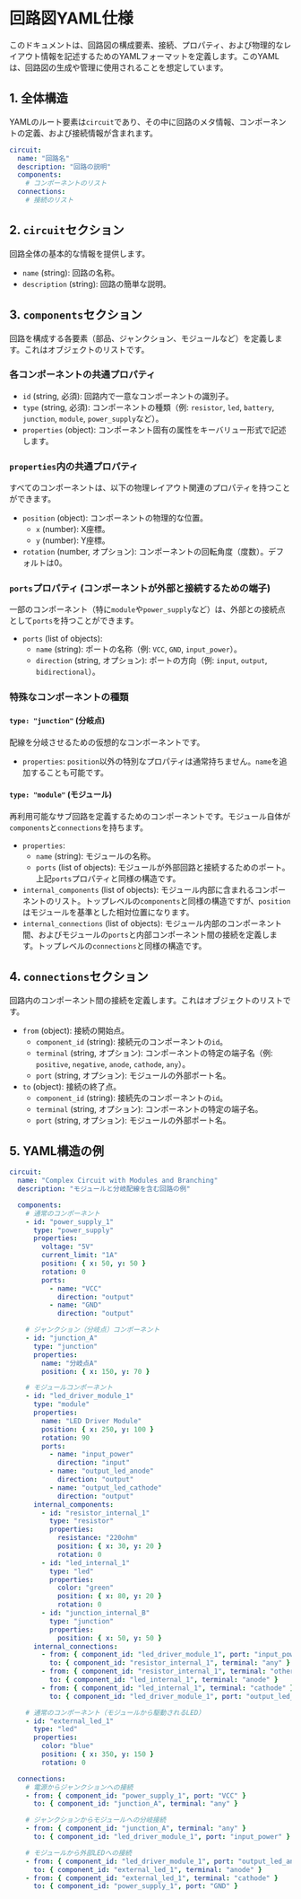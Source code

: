 # 回路図YAML仕様

このドキュメントは、回路図の構成要素、接続、プロパティ、および物理的なレイアウト情報を記述するためのYAMLフォーマットを定義します。このYAMLは、回路図の生成や管理に使用されることを想定しています。

## 1. 全体構造

YAMLのルート要素は`circuit`であり、その中に回路のメタ情報、コンポーネントの定義、および接続情報が含まれます。

```yaml
circuit:
  name: "回路名"
  description: "回路の説明"
  components:
    # コンポーネントのリスト
  connections:
    # 接続のリスト
```

## 2. `circuit`セクション

回路全体の基本的な情報を提供します。

*   `name` (string): 回路の名称。
*   `description` (string): 回路の簡単な説明。

## 3. `components`セクション

回路を構成する各要素（部品、ジャンクション、モジュールなど）を定義します。これはオブジェクトのリストです。

### 各コンポーネントの共通プロパティ

*   `id` (string, 必須): 回路内で一意なコンポーネントの識別子。
*   `type` (string, 必須): コンポーネントの種類（例: `resistor`, `led`, `battery`, `junction`, `module`, `power_supply`など）。
*   `properties` (object): コンポーネント固有の属性をキーバリュー形式で記述します。

### `properties`内の共通プロパティ

すべてのコンポーネントは、以下の物理レイアウト関連のプロパティを持つことができます。

*   `position` (object): コンポーネントの物理的な位置。
    *   `x` (number): X座標。
    *   `y` (number): Y座標。
*   `rotation` (number, オプション): コンポーネントの回転角度（度数）。デフォルトは0。

### `ports`プロパティ (コンポーネントが外部と接続するための端子)

一部のコンポーネント（特に`module`や`power_supply`など）は、外部との接続点として`ports`を持つことができます。

*   `ports` (list of objects):
    *   `name` (string): ポートの名称（例: `VCC`, `GND`, `input_power`）。
    *   `direction` (string, オプション): ポートの方向（例: `input`, `output`, `bidirectional`）。

### 特殊なコンポーネントの種類

#### `type: "junction"` (分岐点)

配線を分岐させるための仮想的なコンポーネントです。

*   `properties`: `position`以外の特別なプロパティは通常持ちません。`name`を追加することも可能です。

#### `type: "module"` (モジュール)

再利用可能なサブ回路を定義するためのコンポーネントです。モジュール自体が`components`と`connections`を持ちます。

*   `properties`:
    *   `name` (string): モジュールの名称。
    *   `ports` (list of objects): モジュールが外部回路と接続するためのポート。上記`ports`プロパティと同様の構造です。
*   `internal_components` (list of objects): モジュール内部に含まれるコンポーネントのリスト。トップレベルの`components`と同様の構造ですが、`position`はモジュールを基準とした相対位置になります。
*   `internal_connections` (list of objects): モジュール内部のコンポーネント間、およびモジュールの`ports`と内部コンポーネント間の接続を定義します。トップレベルの`connections`と同様の構造です。

## 4. `connections`セクション

回路内のコンポーネント間の接続を定義します。これはオブジェクトのリストです。

*   `from` (object): 接続の開始点。
    *   `component_id` (string): 接続元のコンポーネントの`id`。
    *   `terminal` (string, オプション): コンポーネントの特定の端子名（例: `positive`, `negative`, `anode`, `cathode`, `any`）。
    *   `port` (string, オプション): モジュールの外部ポート名。
*   `to` (object): 接続の終了点。
    *   `component_id` (string): 接続先のコンポーネントの`id`。
    *   `terminal` (string, オプション): コンポーネントの特定の端子名。
    *   `port` (string, オプション): モジュールの外部ポート名。

## 5. YAML構造の例

```yaml
circuit:
  name: "Complex Circuit with Modules and Branching"
  description: "モジュールと分岐配線を含む回路の例"

  components:
    # 通常のコンポーネント
    - id: "power_supply_1"
      type: "power_supply"
      properties:
        voltage: "5V"
        current_limit: "1A"
        position: { x: 50, y: 50 }
        rotation: 0
        ports:
          - name: "VCC"
            direction: "output"
          - name: "GND"
            direction: "output"

    # ジャンクション（分岐点）コンポーネント
    - id: "junction_A"
      type: "junction"
      properties:
        name: "分岐点A"
        position: { x: 150, y: 70 }

    # モジュールコンポーネント
    - id: "led_driver_module_1"
      type: "module"
      properties:
        name: "LED Driver Module"
        position: { x: 250, y: 100 }
        rotation: 90
        ports:
          - name: "input_power"
            direction: "input"
          - name: "output_led_anode"
            direction: "output"
          - name: "output_led_cathode"
            direction: "output"
      internal_components:
        - id: "resistor_internal_1"
          type: "resistor"
          properties:
            resistance: "220ohm"
            position: { x: 30, y: 20 }
            rotation: 0
        - id: "led_internal_1"
          type: "led"
          properties:
            color: "green"
            position: { x: 80, y: 20 }
            rotation: 0
        - id: "junction_internal_B"
          type: "junction"
          properties:
            position: { x: 50, y: 50 }
      internal_connections:
        - from: { component_id: "led_driver_module_1", port: "input_power" }
          to: { component_id: "resistor_internal_1", terminal: "any" }
        - from: { component_id: "resistor_internal_1", terminal: "other" }
          to: { component_id: "led_internal_1", terminal: "anode" }
        - from: { component_id: "led_internal_1", terminal: "cathode" }
          to: { component_id: "led_driver_module_1", port: "output_led_cathode" }

    # 通常のコンポーネント（モジュールから駆動されるLED）
    - id: "external_led_1"
      type: "led"
      properties:
        color: "blue"
        position: { x: 350, y: 150 }
        rotation: 0

  connections:
    # 電源からジャンクションへの接続
    - from: { component_id: "power_supply_1", port: "VCC" }
      to: { component_id: "junction_A", terminal: "any" }

    # ジャンクションからモジュールへの分岐接続
    - from: { component_id: "junction_A", terminal: "any" }
      to: { component_id: "led_driver_module_1", port: "input_power" }

    # モジュールから外部LEDへの接続
    - from: { component_id: "led_driver_module_1", port: "output_led_anode" }
      to: { component_id: "external_led_1", terminal: "anode" }
    - from: { component_id: "external_led_1", terminal: "cathode" }
      to: { component_id: "power_supply_1", port: "GND" }
```
